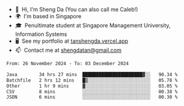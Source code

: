 <!---
tan-sd/tan-sd is a ✨ special ✨ repository because its `README.md` (this file) appears on your GitHub profile.
You can click the Preview link to take a look at your changes.
--->
- 👋  Hi, I'm Sheng Da (You can also call me Caleb!)
- 🌍  I'm based in Singapore
- 🎓  Penultimate student at Singapore Management University, Information Systems
- 🖥️  See my portfolio at [tanshengda.vercel.app](https://tanshengda.vercel.app/)
- 📫  Contact me at [shengdatan@gmail.com](mailto:shengdatan@gmail.com)

<!--START_SECTION:waka-->

```txt
From: 26 November 2024 - To: 03 December 2024

Java        34 hrs 27 mins  ██████████████████████▓░░   90.34 %
Batchfile   2 hrs 12 mins   █▒░░░░░░░░░░░░░░░░░░░░░░░   05.78 %
Other       1 hr 9 mins     ▓░░░░░░░░░░░░░░░░░░░░░░░░   03.05 %
CSV         8 mins          ░░░░░░░░░░░░░░░░░░░░░░░░░   00.38 %
JSON        6 mins          ░░░░░░░░░░░░░░░░░░░░░░░░░   00.30 %
```

<!--END_SECTION:waka-->
